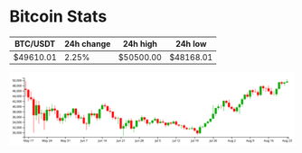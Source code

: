 # Bitcoin Stats

BTC/USDT|24h change|24h high|24h low|
|---|---|---|---|
|$49610.01|2.25%|$50500.00|$48168.01|

<img src="./chart.svg">
